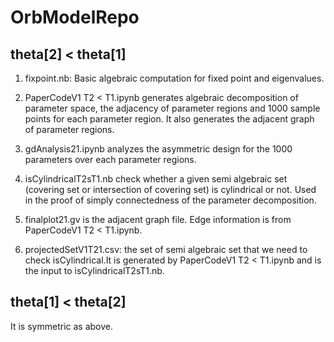 # OrbModelRepo

## theta[2] < theta[1]

1. fixpoint.nb: Basic algebraic computation for fixed point and eigenvalues.

2. PaperCodeV1 T2 < T1.ipynb generates algebraic decomposition of parameter space, the adjacency of parameter regions and 1000 sample points for each parameter region. It also generates the adjacent graph of parameter regions.

3. gdAnalysis21.ipynb analyzes the asymmetric design for the 1000 parameters over each parameter regions.

4. isCylindricalT2sT1.nb check whether a given semi algebraic set (covering set or intersection of covering set) is cylindrical or not. Used in the proof of simply connectedness of the parameter decomposition. 

5. finalplot21.gv is the adjacent graph file. Edge information is from PaperCodeV1 T2 < T1.ipynb.

6. projectedSetV1T21.csv: the set of semi algebraic set that we need to check isCylindrical.It is generated by PaperCodeV1 T2 < T1.ipynb and is the input to isCylindricalT2sT1.nb.

## theta[1] < theta[2]

It is symmetric as above.


